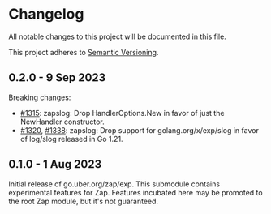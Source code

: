 # Changelog
All notable changes to this project will be documented in this file.

This project adheres to [Semantic Versioning](https://semver.org/spec/v2.0.0.html).

## 0.2.0 - 9 Sep 2023

Breaking changes:
* [#1315](https://github.com/uber-go/zap/pull/1315): zapslog: Drop HandlerOptions.New in favor of just the NewHandler constructor.
* [#1320](https://github.com/uber-go/zap/pull/1320), [#1338](https://github.com/uber-go/zap/pull/1338): zapslog: Drop support for golang.org/x/exp/slog in favor of log/slog released in Go 1.21.

## 0.1.0 - 1 Aug 2023

Initial release of go.uber.org/zap/exp.
This submodule contains experimental features for Zap.
Features incubated here may be promoted to the root Zap module,
but it's not guaranteed.
